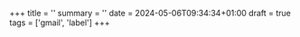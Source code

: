 +++
title = ''
summary = ''
date = 2024-05-06T09:34:34+01:00
draft = true
tags = ['gmail', 'label']
+++
